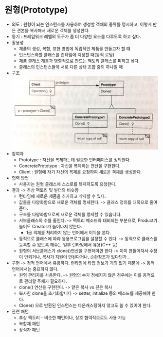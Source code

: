 # 원형(Prototype)

* 의도 : 원형이 되는 인스턴스를 사용하여 생성할 객체의 종류를 명시하고, 이렇게 만든 견본을 복사해서 새로운 객체를 생성한다.
* 동기 : 프레임워크 레벨의 도구가 좀 더 다양한 요소를 다루도록 하고 싶다.
* 활용성
	* 제품의 생성, 복합, 표현 방법에 독립적인 제품을 만들고자 할 때
	* 인스턴스화할 클래스를 런타임에 지정할 때(동적 로딩)
	* 제품 클래스 계통과 병렬적으로 만드는 팩토리 클래스를 피하고 싶다.
	* 클래스의 인스턴스들이 서로 다른 상태 조합 중의 하나일 때
* 구조
   ![Prototype](/img/Prototype.JPG)
* 참여자
	* Prototype : 자신을 복제하는데 필요한 인터페이스를 정의한다.
	* ConcretePrototype :  자신을 복제하는 연산을 구현한다.
	* Client : 원형에 자기 자신의 복제를 요청하여 새로운 객체를 생성한다.
* 협력 방법
	* 사용자는 원형 클래스에 스스로를 복제하도록 요청한다.
* 결과 -> 추상 팩토리 및 빌더와 비슷함
	* 런타임에 새로운 제품을 추가하고 삭제할 수 있다.
	* 값들을 다양화함으로 새로운 객체를 명세한다.  -> 클래스 정의를 대폭으로 줄여준다.
	* 구조를 다양화함으로써 새로운 객체를 명세할 수 있습니다. 
	* 서브클래스의 수를 줄인다. -> 팩토리 메소드와 대비되는 부분으로, Product가 늘어도 Creator가 늘어나지 않는다.
		* 1급 객체를 처리하지 않는 언어에서 이득을 본다.
	* 동적으로 클래스에 따라 응용프로그램을 설정할 수 있다. -> 동적으로 클래스를 등록할 수 있도록 해주는 일부 런타임에서 유용(C++ 등)
	* 원형의 서브클래스가 clone()연산을 구현해야만 한다 -> 이미 만들어져서 수정이 안되거나, 복사가 지원이 안된다거나, 순환참조가 있다던가...
* 구현 -> 정적 언어에서 유용하다. 런타임에 타입 정보가 거의 없기 때문에 -> 동적 언어에서는 중요하지 않다.
	* 원형 관리자를 사용한다. -> 원형의 수가 정해지지 않은 경우에는 이를 동적으로 관리할 주체가 필요하다.
	* clone() 연산을 구현한다. -> 얕은 복사 vs 깊은 복사
	* 복사한 clone을 초기화합니다 -> setter, intialize 등의 메소드를 제공해야 한다.
	* Clone() 으로 반환된 인스턴스는 다운캐스팅하지 않고도 쓸 수 있어야 한다.
* 관련 패턴
	* 추상 팩토리 - 비슷한 패턴이나, 상호 협력적으로도 사용 가능
	* 복합체 패턴
	* 장식자 패턴